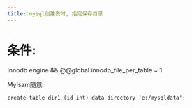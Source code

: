```yaml
---
title: mysql创建表时, 指定保存目录
---
```


条件:
===
Innodb engine && @@global.innodb_file_per_table = 1

MyIsam随意



```
create table dir1 (id int) data directory 'e:/mysqldata';
```


